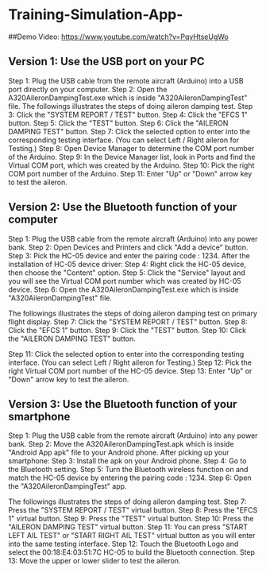 # Training-Simulation-App-


##Demo Video:
https://www.youtube.com/watch?v=PqyHtseUgWo

## Version 1: Use the USB port on your PC
Step 1: Plug the USB cable from the remote aircraft (Arduino) into a USB port directly on your computer.
Step 2: Open the A320AileronDampingTest.exe which is inside "A320AileronDampingTest" file.
The followings illustrates the steps of doing aileron damping test.
Step 3: Click the "SYSTEM REPORT / TEST" button.
Step 4: Click the "EFCS 1" button.
Step 5: Click the "TEST" button.
Step 6: Click the "AILERON DAMPING TEST" button.
Step 7: Click the selected option to enter into the corresponding testing interface. (You can select Left / Right aileron for Testing.)
Step 8: Open Device Manager to determine the COM port number of the Arduino.
Step 9: In the Device Manager list, look in Ports and find the Virtual COM port, which was created by the Arduino.
Step 10: Pick the right COM port number of the Arduino.
Step 11: Enter "Up" or "Down" arrow key to test the aileron.

## Version 2: Use the Bluetooth function of your computer
Step 1: Plug the USB cable from the remote aircraft (Arduino) into any power bank.
Step 2: Open Devices and Printers and click "Add a device" button.
Step 3: Pick the HC-05 device and enter the pairing code : 1234.
After the installation of HC-05 device driver:
Step 4: Right click the HC-05 device, then choose the "Content" option.
Step 5: Click the "Service" layout and you will see the Virtual COM port number which was created by HC-05 device.
Step 6: Open the A320AileronDampingTest.exe which is inside "A320AileronDampingTest" file.

The followings illustrates the steps of doing aileron damping test on primary flight display.
Step 7: Click the "SYSTEM REPORT / TEST" button.
Step 8: Click the "EFCS 1" button.
Step 9: Click the "TEST" button.
Step 10: Click the "AILERON DAMPING TEST" button.

Step 11: Click the selected option to enter into the corresponding testing interface. (You can select Left / Right aileron for Testing.)
Step 12: Pick the right Virtual COM port number of the HC-05 device.
Step 13: Enter "Up" or "Down" arrow key to test the aileron.

## Version 3: Use the Bluetooth function of your smartphone
Step 1: Plug the USB cable from the remote aircraft (Arduino) into any power bank.
Step 2: Move the A320AileronDampingTest.apk which is inside "Android App apk" file to your Android phone.
After picking up your smartphone:
Step 3: Install the apk on your Android phone.
Step 4: Go to the Bluetooth setting.
Step 5: Turn the Bluetooth wireless function on and match the HC-05 device by entering the pairing code : 1234.
Step 6: Open the "A320AileronDampingTest" app.

The followings illustrates the steps of doing aileron damping test.
Step 7: Press the "SYSTEM REPORT / TEST" virtual button.
Step 8: Press the "EFCS 1" virtual button.
Step 9: Press the "TEST" virtual button.
Step 10: Press the "AILERON DAMPING TEST" virtual button.
Step 11: You can press "START LEFT AIL TEST" or "START RIGHT AIL TEST" virtual button as you will enter into the same testing interface.
Step 12: Touch the Bluetooth Logo and select the 00:18:E4:03:51:7C HC-05 to build the Bluetooth connection.
Step 13: Move the upper or lower slider to test the aileron.
